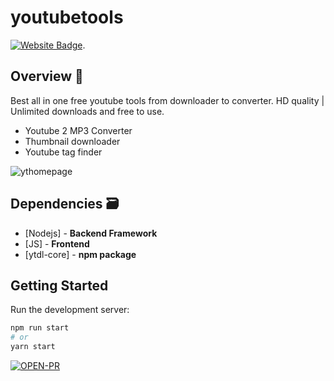 # youtubetools


[![Website Badge](https://img.shields.io/badge/Visit-Now-green?style=for-the-badge&logo=vercel)](https://youtubetools.herokuapp.com).

## Overview 👀

Best all in one free youtube tools from downloader to converter. 
HD quality | Unlimited downloads and free to use.


- Youtube 2 MP3 Converter
- Thumbnail downloader
- Youtube tag finder

![ythomepage](https://user-images.githubusercontent.com/6918020/147544527-d128e56d-38d6-4e2b-833c-bb5908e050fd.png)

## Dependencies 🗃

- [Nodejs] - **Backend Framework**
- [JS] - **Frontend**
- [ytdl-core] - **npm package**

## Getting Started

Run the development server:

```bash
npm run start
# or
yarn start
```

[![OPEN-PR](https://img.shields.io/badge/Open%20For-PR-orange?style=for-the-badge&logo=github)](https://github.com/enggsuraj/youtube-tools/)
